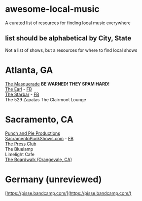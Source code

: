 # awesome-local-music  
A curated list of resources for finding local music everywhere  
  
  
## list should be alphabetical by City, State  
  
Not a list of shows, but a resources for where to find local shows  
  
# Atlanta, GA  
[The Masquerade]() **BE WARNED! THEY SPAM HARD!**  
[The Earl](http://www.badearl.com) - [FB](https://www.facebook.com/EARLeav/)  
[The Starbar](http://www.starbaratlanta.com) - [FB](https://www.facebook.com/star.bar.142/)  
The 529
Zapatas
The Clairmont Lounge
  
# Sacramento, CA  
[Punch and Pie Productions](https://www.facebook.com/PunchAndPieProductions/)  
[SacramentoPunkShows.com](http://www.sacramentopunkshows.com) - [FB](https://www.facebook.com/sacramentopunkshows)  
[The Press Club](https://www.facebook.com/thepressclub/)  
The Bluelamp  
Limelight Cafe  
[The Boardwalk (Orangevale, CA)](https://www.facebook.com/theboardwalkrocks/)  
  
# Germany (unreviewed)
[https://pisse.bandcamp.com/](https://pisse.bandcamp.com/)
